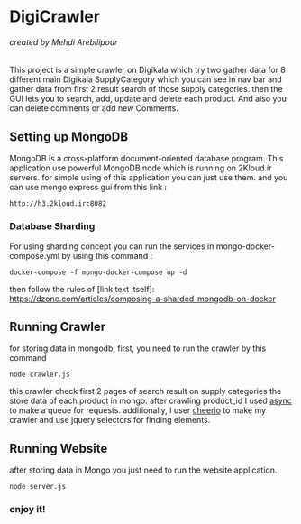 # DigiCrawler
###### created by Mehdi Arebilipour

This project is a simple crawler on Digikala which try two gather data for 8 different main Digikala SupplyCategory which you can see in nav bar and gather data from first 2 result search of those supply categories. then the GUI lets you to search, add, update and delete each product. And also you can delete comments or add new Comments.

## Setting up MongoDB

MongoDB is a cross-platform document-oriented database program. This application use powerful MongoDB node which is running on 2Kloud.ir servers. for simple using of this application you can just use them. and you can use mongo express gui from this link :
```
http://h3.2kloud.ir:8082
```

### Database Sharding

For using sharding concept you can run the services in mongo-docker-compose.yml by using this command :
```
docker-compose -f mongo-docker-compose up -d
```
 then follow the rules of [link text itself]: https://dzone.com/articles/composing-a-sharded-mongodb-on-docker

## Running Crawler

for storing data in mongodb, first, you need to run the crawler by this command
```
node crawler.js
```
this crawler check first 2 pages of search result on supply categories the store data of each product in mongo. after crawling product_id I used [async](https://caolan.github.io/async/docs.html#series) to make a queue for requests.
additionally, I user [cheerio](https://cheerio.js.org/) to make my crawler and use jquery selectors for finding elements.

## Running Website

after storing data in Mongo you just need to run the website application.
```
node server.js
```

### enjoy it!
